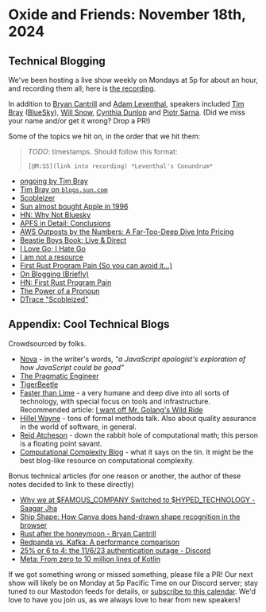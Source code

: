 # Oxide and Friends: November 18th, 2024

## Technical Blogging

We've been hosting a live show weekly on Mondays at 5p for about an hour,
and recording them all; here is
[the recording]().

In addition to
[Bryan Cantrill](https://mastodon.social/@bcantrill) and
[Adam Leventhal](https://mastodon.social/@ahl),
speakers included
[Tim Bray](https://cosocial.ca/@timbray) ([BlueSky](https://bsky.app/profile/tbray.org)),
[Will Snow](https://bsky.app/profile/will-snow.bsky.social),
[Cynthia Dunlop](https://bsky.app/profile/cynthiadunlop.bsky.social)
and
[Piotr Sarna](https://bsky.app/profile/sarna.dev).
(Did we miss your name and/or get it wrong? Drop a PR!)

Some of the topics we hit on, in the order that we hit them:

> *TODO*: timestamps. Should follow this format:
>
> `[@M:SS](link into recording) *Leventhal's Conundrum*`

- [ongoing by Tim Bray](https://www.tbray.org/ongoing/)
- [Tim Bray on `blogs.sun.com`](https://www.tbray.org/ongoing/When/200x/2004/06/06/BSC)
- [Scobleizer](https://scobleizer.blog/)
- [Sun almost bought Apple in 1996](https://www.businessinsider.com/sun-almost-bought-apple-in-1996-2016-1)
- [HN: Why Not Bluesky](https://news.ycombinator.com/item?id=42168953)
- [APFS in Detail: Conclusions](https://ahl.dtrace.org/2016/06/19/apfs-part6/)
- [AWS Outposts by the Numbers: A Far-Too-Deep Dive Into Pricing](https://ahl.medium.com/aws-outposts-68e78592c7f8)
- [Beastie Boys Book: Live & Direct](https://www.instagram.com/p/BoHKBcelqMT/)
- [I Love Go; I Hate Go](https://ahl.dtrace.org/2016/08/02/i-love-go-i-hate-go/)
- [I am not a resource](https://ahl.dtrace.org/2015/09/24/i-am-not-a-resource/)
- [First Rust Program Pain (So you can avoid it...)](https://ahl.dtrace.org/2015/06/22/first-rust-program-pain/)
- [On Blogging (Briefly)](https://ahl.dtrace.org/2015/03/04/on-blogging/)
- [HN: First Rust Program Pain](https://news.ycombinator.com/item?id=9761415)
- [The Power of a Pronoun](https://bcantrill.dtrace.org/2013/11/30/the-power-of-a-pronoun/)
- [DTrace &quot;Scobleized&quot;](https://ahl.dtrace.org/2007/07/05/dtrace-scobleized/)

## Appendix: Cool Technical Blogs

Crowdsourced by folks.

- [Nova](https://trynova.dev/blog/) - in the writer's words, _"a JavaScript apologist's exploration of how JavaScript could be good"_
- [The Pragmatic Engineer](https://blog.pragmaticengineer.com/)
- [TigerBeetle](https://tigerbeetle.com/blog)
- [Faster than Lime](https://fasterthanli.me/articles) - a very humane and deep dive into all sorts of technology, with special focus on tools and infrastructure. Recommended article: [I want off Mr. Golang's Wild Ride](https://fasterthanli.me/articles/i-want-off-mr-golangs-wild-ride)
- [Hillel Wayne](https://www.hillelwayne.com/post/) - tons of formal methods talk. Also about quality assurance in the world of software, in general.
- [Reid Atcheson](https://www.reidatcheson.com) - down the rabbit hole of computational math; this person is a floating point savant.
- [Computational Complexity Blog](https://blog.computationalcomplexity.org) - what it says on the tin. It might be the best blog-like resource on computational complexity.

Bonus technical articles (for one reason or another, the author of these notes decided to link to these directly)
- [Why we at $FAMOUS_COMPANY Switched to $HYPED_TECHNOLOGY - Saagar Jha](https://saagarjha.com/blog/2020/05/10/why-we-at-famous-company-switched-to-hyped-technology/)
- [Ship Shape: How Canva does hand-drawn shape recognition in the browser](https://www.canva.dev/blog/engineering/ship-shape/)
- [Rust after the honeymoon - Bryan Cantrill](https://bcantrill.dtrace.org/2020/10/11/rust-after-the-honeymoon/)
- [Redpanda vs. Kafka: A performance comparison](https://www.redpanda.com/blog/redpanda-vs-kafka-performance-benchmark)
- [25% or 6 to 4: the 11/6/23 authentication outage - Discord](https://discord.com/blog/authentication-outage)
- [Meta: From zero to 10 million lines of Kotlin](https://engineering.fb.com/2022/10/24/android/android-java-kotlin-migration/)

If we got something wrong or missed something, please file a PR!
Our next show will likely be on Monday at 5p Pacific Time on our Discord
server; stay tuned to our Mastodon feeds for details, or [subscribe to this
calendar](https://calendar.google.com/calendar/ical/c_318925f4185aa71c4524d0d6127f31058c9e21f29f017d48a0fca6f564969cd0%40group.calendar.google.com/public/basic.ics).
We'd love to have you join us, as we always love to hear from new speakers!

